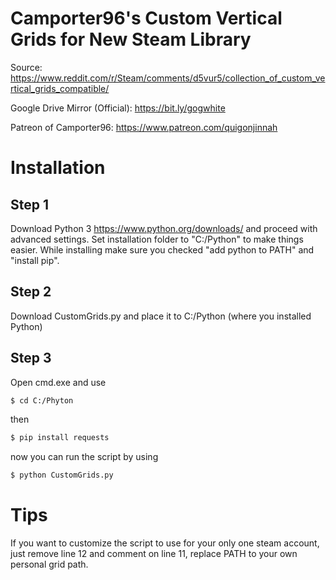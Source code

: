 # Camporter96's Custom Vertical Grids for New Steam Library

Source: https://www.reddit.com/r/Steam/comments/d5vur5/collection_of_custom_vertical_grids_compatible/

Google Drive Mirror (Official): https://bit.ly/gogwhite

Patreon of Camporter96: https://www.patreon.com/quigonjinnah

# Installation

## Step 1

Download Python 3 https://www.python.org/downloads/ and proceed with advanced settings. Set installation folder to "C:/Python" to make things easier. While installing make sure you checked "add python to PATH" and "install pip".

## Step 2

Download CustomGrids.py and place it to C:/Python (where you installed Python)

## Step 3

Open cmd.exe and use
```bash
$ cd C:/Phyton
```
then
```bash
$ pip install requests
```
now you can run the script by using
```bash
$ python CustomGrids.py
```

# Tips

If you want to customize the script to use for your only one steam account, just remove line 12 and comment on line 11, replace PATH to your own personal grid path.

